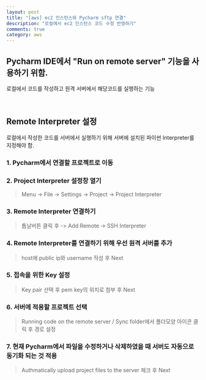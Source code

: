 ```yaml
---
layout: post
title: "[aws] ec2 인스턴스와 Pycharm sftp 연결"
description: "로컬에서 ec2 인스턴스 코드 수정 반영하기"
comments: true
category: aws
---
```


## Pycharm IDE에서 "Run on remote server" 기능을 사용하기 위함.

로컬에서 코드를 작성하고 원격 서버에서 해당코드를 실행하는 기능

<br/>

## Remote Interpreter 설정

로컬에서 작성한 코드를 서버에서 실행하기 위해 서버에 설치된 파이썬 Interpreter를 지정해야 함.



### 1. Pycharm에서 연결할 프로젝트로 이동


### 2. Project Interpreter 설정창 열기

> Menu -> File -> Settings -> Project -> Project Interpreter


### 3. Remote Interpreter 연결하기

> 톱날버튼 클릭 후 -> Add Remote -> SSH Interpreter


### 4. Remote Interpreter를 연결하기 위해 우선 원격 서버를 추가

> host에 public ip와 username 작성 후 Next



### 5. 접속을 위한 Key 설정

> Key pair 선택 후 pem key의 위치로 첨부 후 Next



### 6. 서버에 적용할 프로젝트 선택

> Running code on the remote server / Sync folder에서 폴더모양 아이콘 클릭 후 경로 설정



### 7. 현재 Pycharm에서 파일을 수정하거나 삭제하였을 때 서버도 자동으로 동기화 되는 것 적용

> Authmatically upload project files to the server 체크 후 Next